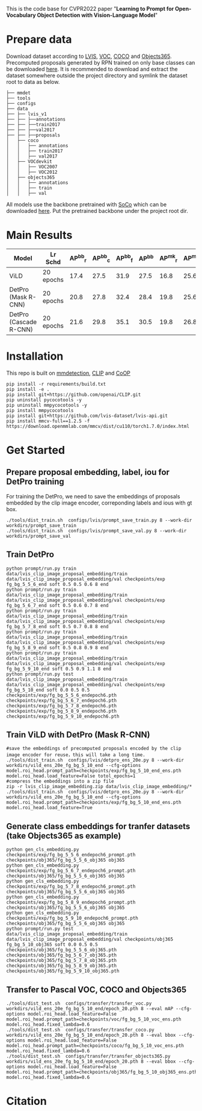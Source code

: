 This is the code base for CVPR2022 paper "**Learning to Prompt for Open-Vocabulary Object Detection with Vision-Language Model**"

# Prepare data
Download dataset according to [LVIS](https://www.lvisdataset.org/), [VOC](http://host.robots.ox.ac.uk/pascal/VOC/), [COCO](https://cocodataset.org/#home) and [Objects365](https://www.objects365.org/overview.html). Precomputed proposals generated by RPN trained on only base classes can be downloaded [here](https://cloud.tsinghua.edu.cn/d/0abae4deda2144b4b562/). It is recommended to download and extract the dataset somewhere outside the project directory and symlink the dataset root to data as below.
```
├── mmdet
├── tools
├── configs
├── data
├── ├── lvis_v1
├── ├── ├──annotations
├── ├── ├──train2017
├── ├── ├──val2017
├── ├── ├──proposals
│   ├── coco
│   │   ├── annotations
│   │   ├── train2017
│   │   ├── val2017
│   ├── VOCdevkit
│   │   ├── VOC2007
│   │   ├── VOC2012
│   ├── objects365
│   │   ├── annotations
│   │   ├── train
│   │   ├── val

```
All models use the backbone pretrained with [SoCo](https://github.com/hologerry/SoCo) which can be downloaded [here](https://cloud.tsinghua.edu.cn/f/9faa344e688e41619e92/?dl=1). Put the pretrained backbone under the project root dir.
# Main Results
| Model                  | Lr Schd   | AP<sup>bb</sup><sub>r</sub> | AP<sup>bb</sup><sub>c</sub> | AP<sup>bb</sup><sub>f</sub> | AP<sup>bb</sup> | AP<sup>mk</sup><sub>r</sub> | AP<sup>mk</sup><sub>c</sub>| AP<sup>mk</sup><sub>f</sub> | AP<sup>mk</sup> | Config | Prompt | Model |
| ---------------------- | --------- | ---- | ---- | ---- | ---- | ------- | ---- | ---- | ---- | ------ | ------ | ----- |
| ViLD                   | 20 epochs | 17.4 | 27.5 | 31.9 | 27.5 | 16.8 | 25.6 | 28.5 | 25.2 | [config](https://github.com/dyabel/detpro/blob/main/configs/lvis/detpro_ens_20e.py) |  [prompt](https://cloud.tsinghua.edu.cn/f/3f9017c3e217496ebc25/?dl=1) | [model](https://cloud.tsinghua.edu.cn/f/d57e11e2ebf24d509218/?dl=1)      |
| DetPro (Mask R-CNN)    | 20 epochs | 20.8 | 27.8 | 32.4 | 28.4 | 19.8 | 25.6 | 28.9 | 25.9 | [config](https://github.com/dyabel/detpro/blob/main/configs/lvis/detpro_ens_20e.py) | [prompt](https://cloud.tsinghua.edu.cn/f/0fceb9cae4c249188170/?dl=1) | [model](https://cloud.tsinghua.edu.cn/f/91cecd9ef97843339c79/?dl=1) |
| DetPro (Cascade R-CNN) | 20 epochs | 21.6 | 29.8 | 35.1 | 30.5 | 19.8 | 26.8 | 30.3 | 26.9 | [config](https://github.com/dyabel/detpro/blob/main/configs/lvis/cascade_mask_rcnn_r50_fpn_sample1e-3_mstrain_20e_lvis_v1_pretrain_ens.py) | [prompt](https://cloud.tsinghua.edu.cn/f/0fceb9cae4c249188170/?dl=1) | [model](https://cloud.tsinghua.edu.cn/f/f75712011cd342bdb49e/?dl=1) |
# Installation
This repo is built on [mmdetection](https://github.com/open-mmlab/mmdetection), [CLIP](https://github.com/openai/CLIP.git) and [CoOP](https://github.com/kaiyangzhou/coop)

```shell
pip install -r requirements/build.txt
pip install -e .
pip install git+https://github.com/openai/CLIP.git
pip uninstall pycocotools -y
pip uninstall mmpycocotools -y
pip install mmpycocotools
pip install git+https://github.com/lvis-dataset/lvis-api.git
pip install mmcv-full==1.2.5 -f https://download.openmmlab.com/mmcv/dist/cu110/torch1.7.0/index.html
```
# Get Started
## Prepare proposal embedding, label, iou for DetPro training
For training the DetPro, we need to save the embeddings of proposals embedded by the clip image encoder, correponding labels and ious with gt box. 
```shell
./tools/dist_train.sh  configs/lvis/prompt_save_train.py 8 --work-dir workdirs/prompt_save_train
./tools/dist_train.sh  configs/lvis/prompt_save_val.py 8 --work-dir workdirs/prompt_save_val
```
## Train DetPro
```shell
python prompt/run.py train data/lvis_clip_image_proposal_embedding/train data/lvis_clip_image_proposal_embedding/val checkpoints/exp fg_bg_5_5_6_end soft 0.5 0.5 0.6 8 end
python prompt/run.py train data/lvis_clip_image_proposal_embedding/train data/lvis_clip_image_proposal_embedding/val checkpoints/exp fg_bg_5_6_7_end soft 0.5 0.6 0.7 8 end
python prompt/run.py train data/lvis_clip_image_proposal_embedding/train data/lvis_clip_image_proposal_embedding/val checkpoints/exp fg_bg_5_7_8_end soft 0.5 0.7 0.8 8 end
python prompt/run.py train data/lvis_clip_image_proposal_embedding/train data/lvis_clip_image_proposal_embedding/val checkpoints/exp fg_bg_5_8_9_end soft 0.5 0.8 0.9 8 end
python prompt/run.py train data/lvis_clip_image_proposal_embedding/train data/lvis_clip_image_proposal_embedding/val checkpoints/exp fg_bg_5_9_10_end soft 0.5 0.9 1.1 8 end
python prompt/run.py test data/lvis_clip_image_proposal_embedding/train data/lvis_clip_image_proposal_embedding/val checkpoints/exp fg_bg_5_10_end soft 0.0 0.5 0.5 checkpoints/exp/fg_bg_5_5_6_endepoch6.pth checkpoints/exp/fg_bg_5_6_7_endepoch6.pth checkpoints/exp/fg_bg_5_7_8_endepoch6.pth checkpoints/exp/fg_bg_5_8_9_endepoch6.pth checkpoints/exp/fg_bg_5_9_10_endepoch6.pth
```
## Train ViLD with DetPro (Mask R-CNN)
```
#save the embeddings of precomputed proposals encoded by the clip image encoder for reuse，this will take a long time.
./tools/dist_train.sh  configs/lvis/detpro_ens_20e.py 8 --work-dir workdirs/vild_ens_20e_fg_bg_5_10_end --cfg-options model.roi_head.prompt_path=checkpoints/exp/fg_bg_5_10_end_ens.pth model.roi_head.load_feature=False totol_epochs=1
#compress the embeddings into a zip file
zip -r lvis_clip_image_embedding.zip data/lvis_clip_image_embedding/*
./tools/dist_train.sh  configs/lvis/detpro_ens_20e.py 8 --work-dir workdirs/vild_ens_20e_fg_bg_5_10_end --cfg-options model.roi_head.prompt_path=checkpoints/exp/fg_bg_5_10_end_ens.pth model.roi_head.load_feature=True
```
## Generate class embeddings for tranfer datasets (take Objects365 as example)
```
python gen_cls_embedding.py checkpoints/exp/fg_bg_5_5_6_endepoch6_prompt.pth checkpoints/obj365/fg_bg_5_5_6_obj365 obj365
python gen_cls_embedding.py checkpoints/exp/fg_bg_5_6_7_endepoch6_prompt.pth checkpoints/obj365/fg_bg_5_5_6_obj365 obj365
python gen_cls_embedding.py checkpoints/exp/fg_bg_5_7_8_endepoch6_prompt.pth checkpoints/obj365/fg_bg_5_5_6_obj365 obj365
python gen_cls_embedding.py checkpoints/exp/fg_bg_5_8_9_endepoch6_prompt.pth checkpoints/obj365/fg_bg_5_5_6_obj365 obj365
python gen_cls_embedding.py checkpoints/exp/fg_bg_5_9_10_endepoch6_prompt.pth checkpoints/obj365/fg_bg_5_5_6_obj365 obj365
python prompt/run.py test data/lvis_clip_image_proposal_embedding/train data/lvis_clip_image_proposal_embedding/val checkpoints/obj365 fg_bg_5_10_obj365 soft 0.0 0.5 0.5 checkpoints/obj365/fg_bg_5_5_6_obj365.pth checkpoints/obj365/fg_bg_5_6_7_obj365.pth checkpoints/obj365/fg_bg_5_7_8_obj365.pth checkpoints/obj365/fg_bg_5_8_9_obj365.pth checkpoints/obj365/fg_bg_5_9_10_obj365.pth
```
## Transfer to Pascal VOC, COCO and Objects365
```
./tools/dist_test.sh  configs/transfer/transfer_voc.py workdirs/vild_ens_20e_fg_bg_5_10_end/epoch_20.pth 8 --eval mAP --cfg-options model.roi_head.load_feature=False model.roi_head.prompt_path=checkpoints/voc/fg_bg_5_10_voc_ens.pth model.roi_head.fixed_lambda=0.6
./tools/dist_test.sh  configs/transfer/transfer_coco.py workdirs/vild_ens_20e_fg_bg_5_10_end/epoch_20.pth 8 --eval bbox --cfg-options model.roi_head.load_feature=False model.roi_head.prompt_path=checkpoints/coco/fg_bg_5_10_voc_ens.pth model.roi_head.fixed_lambda=0.6
./tools/dist_test.sh  configs/transfer/transfer_objects365.py workdirs/vild_ens_20e_fg_bg_5_10_end/epoch_20.pth 8 --eval bbox --cfg-options model.roi_head.load_feature=False model.roi_head.prompt_path=checkpoints/obj365/fg_bg_5_10_obj365_ens.pth model.roi_head.fixed_lambda=0.6
```
# Citation
